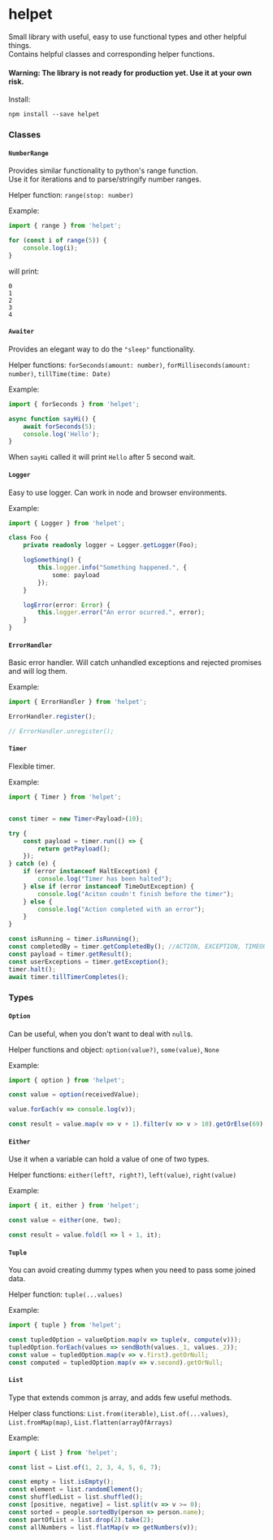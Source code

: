 # helpet  
  
Small library with useful, easy to use functional types and other helpful things.  
Contains helpful classes and corresponding helper functions.  
  
#### **Warning**: The library is not ready for production yet. Use it at your own risk.  
  
Install:  
```
npm install --save helpet
```  

### Classes  

#### `NumberRange`  
Provides similar functionality to python's range function.  
Use it for iterations and to parse/stringify number ranges.  

Helper function: `range(stop: number)`  

Example:  
```typescript
import { range } from 'helpet';

for (const i of range(5)) {
    console.log(i);
}
```  
will print:  
```
0
1
2
3
4
```  
  
#### `Awaiter`  
Provides an elegant way to do the `"sleep"` functionality.  

Helper functions: `forSeconds(amount: number)`, `forMilliseconds(amount: number)`, `tillTime(time: Date)`  

Example: 
```typescript
import { forSeconds } from 'helpet';

async function sayHi() {
    await forSeconds(5);
    console.log('Hello');
}
```  
When `sayHi` called it will print `Hello` after 5 second wait.  

#### `Logger`  
Easy to use logger. Can work in node and browser environments.  

Example:  
```typescript
import { Logger } from 'helpet';

class Foo {
    private readonly logger = Logger.getLogger(Foo);

    logSomething() {
        this.logger.info("Something happened.", {
            some: payload
        });
    }

    logError(error: Error) {
        this.logger.error("An error ocurred.", error);
    } 
}
```  
  
#### `ErrorHandler`  
Basic error handler. Will catch unhandled exceptions and rejected promises and will log them.  

Example:  
```typescript
import { ErrorHandler } from 'helpet';

ErrorHandler.register();

// ErrorHandler.unregister();
```  

#### `Timer`  
Flexible timer. 

Example:  
```typescript
import { Timer } from 'helpet';


const timer = new Timer<Payload>(10);

try {
    const payload = timer.run(() => {
        return getPayload();
    });
} catch (e) {
    if (error instanceof HaltException) {
        console.log("Timer has been halted");
    } else if (error instanceof TimeOutException) {
        console.log("Aciton coudn't finish before the timer");
    } else {
        console.log("Action completed with an error");
    }
}

const isRunning = timer.isRunning();
const completedBy = timer.getCompletedBy(); //ACTION, EXCEPTION, TIMEOUT, HALT
const payload = timer.getResult();
const userExceptions = timer.getException();
timer.halt();
await timer.tillTimerCompletes();
```  

### Types 
 
#### `Option`  
Can be useful, when you don't want to deal with `null`s.  

Helper functions and object: `option(value?)`, `some(value)`, `None`  

Example:  
```typescript
import { option } from 'helpet';

const value = option(receivedValue);

value.forEach(v => console.log(v));

const result = value.map(v => v + 1).filter(v => v > 10).getOrElse(69);
```  
  
#### `Either`  
Use it when a variable can hold a value of one of two types.  

Helper functions: `either(left?, right?)`, `left(value)`, `right(value)`  

Example:  
```typescript
import { it, either } from 'helpet';

const value = either(one, two);

const result = value.fold(l => l + 1, it);
```  
  
#### `Tuple`  
You can avoid creating dummy types when you need to pass some joined data.  

Helper function: `tuple(...values)`  

Example:  
```typescript
import { tuple } from 'helpet';

const tupledOption = valueOption.map(v => tuple(v, compute(v)));
tupledOption.forEach(values => sendBoth(values._1, values._2));
const value = tupledOption.map(v => v.first).getOrNull;
const computed = tupledOption.map(v => v.second).getOrNull;
```  
  
#### `List`  
Type that extends common js array, and adds few useful methods.  

Helper class functions: `List.from(iterable)`, `List.of(...values)`, `List.fromMap(map)`, `List.flatten(arrayOfArrays)`  

Example:  
```typescript
import { List } from 'helpet';

const list = List.of(1, 2, 3, 4, 5, 6, 7);

const empty = list.isEmpty();
const element = list.randomElement();
const shuffledList = list.shuffled();
const [positive, negative] = list.split(v => v >= 0);
const sorted = people.sortedBy(person => person.name);
const partOfList = list.drop(2).take(2);
const allNumbers = list.flatMap(v => getNumbers(v));
```  

